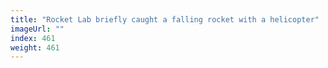 ```yaml
---
title: "Rocket Lab briefly caught a falling rocket with a helicopter"
imageUrl: ""
index: 461
weight: 461
---
```

